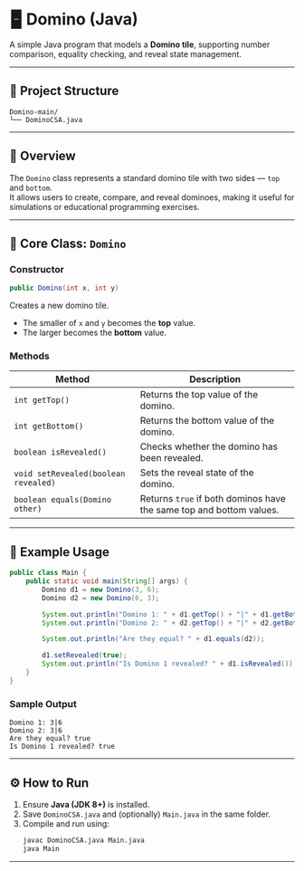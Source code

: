 # 🁢 Domino (Java)

A simple Java program that models a **Domino tile**, supporting number comparison, equality checking, and reveal state management.

---

## 📂 Project Structure
```
Domino-main/
└── DominoCSA.java
```

---

## 🧩 Overview
The `Domino` class represents a standard domino tile with two sides — `top` and `bottom`.  
It allows users to create, compare, and reveal dominoes, making it useful for simulations or educational programming exercises.

---

## 🧠 Core Class: `Domino`

### Constructor
```java
public Domino(int x, int y)
```
Creates a new domino tile.  
- The smaller of `x` and `y` becomes the **top** value.  
- The larger becomes the **bottom** value.

### Methods
| Method | Description |
|--------|--------------|
| `int getTop()` | Returns the top value of the domino. |
| `int getBottom()` | Returns the bottom value of the domino. |
| `boolean isRevealed()` | Checks whether the domino has been revealed. |
| `void setRevealed(boolean revealed)` | Sets the reveal state of the domino. |
| `boolean equals(Domino other)` | Returns `true` if both dominos have the same top and bottom values. |

---

## 🧪 Example Usage
```java
public class Main {
    public static void main(String[] args) {
        Domino d1 = new Domino(3, 6);
        Domino d2 = new Domino(6, 3);

        System.out.println("Domino 1: " + d1.getTop() + "|" + d1.getBottom());
        System.out.println("Domino 2: " + d2.getTop() + "|" + d2.getBottom());

        System.out.println("Are they equal? " + d1.equals(d2));

        d1.setRevealed(true);
        System.out.println("Is Domino 1 revealed? " + d1.isRevealed());
    }
}
```

### Sample Output
```
Domino 1: 3|6
Domino 2: 3|6
Are they equal? true
Is Domino 1 revealed? true
```

---

## ⚙️ How to Run

1. Ensure **Java (JDK 8+)** is installed.  
2. Save `DominoCSA.java` and (optionally) `Main.java` in the same folder.  
3. Compile and run using:
   ```bash
   javac DominoCSA.java Main.java
   java Main
   ```

---
